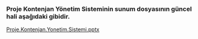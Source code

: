 ### Proje Kontenjan Yönetim Sisteminin sunum dosyasının güncel hali aşağıdaki gibidir.

[Proje.Kontenjan.Yonetim.Sistemi.pptx](https://github.com/baykirac/AcademicianAndStudentMS/files/13771121/Proje.Kontenjan.Yonetim.Sistemi.pptx)

